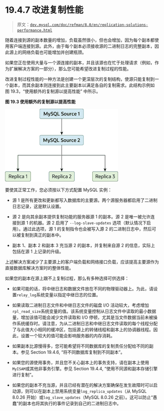# 19.4.7 改进复制性能

> 原文：[`dev.mysql.com/doc/refman/8.0/en/replication-solutions-performance.html`](https://dev.mysql.com/doc/refman/8.0/en/replication-solutions-performance.html)

随着连接到源的副本数量的增加，负载虽然很小，但也会增加，因为每个副本都使用客户端连接到源。此外，由于每个副本必须接收源的二进制日志的完整副本，因此源上的网络负载也可能增加并创建瓶颈。

如果您正在使用大量与一个源连接的副本，并且该源也在忙于处理请求（例如，作为扩展解决方案的一部分），那么您可能希望改进复制过程的性能。

改进复制过程性能的一种方法是创建一个更深层次的复制结构，使源只能复制到一个副本，而其余副本则连接到此主要副本以满足各自的复制需求。此结构示例如 图 19.3，“使用额外的复制源以提高性能” 中所示。

**图 19.3 使用额外的复制源以提高性能**

![服务器 MySQL 源 1 复制到服务器 MySQL 源 2，后者又复制到服务器 MySQL 副本 1、MySQL 副本 2 和 MySQL 副本 3。](img/3e0dd061ec336c6f1b1ad510912725c3.png)

要使其正常工作，您必须按以下方式配置 MySQL 实例：

+   源 1 是所有更改和更新都写入数据库的主要源。两个源服务器都启用了二进制日志记录，这是默认设置。

+   源 2 是向其余副本提供复制功能的服务器源 1 的副本。源 2 是唯一被允许连接到源 1 的机器。源 2 启用了 `--log-slave-updates` 选项（默认情况下启用）。通过此选项，源 1 的复制指令也会被写入源 2 的二进制日志中，然后可以被复制到真正的副本中。

+   副本 1、副本 2 和副本 3 充当源 2 的副本，并复制来自源 2 的信息，实际上包括在源 1 上记录的升级。

上述解决方案减少了主要源上的客户端负载和网络接口负载，应该提高主要源作为直接数据库解决方案时的整体性能。

如果您的副本在源上跟不上复制过程，那么有多种选择可供选择：

+   如果可能的话，将中继日志和数据文件放在不同的物理驱动器上。为此，请设置`relay_log`系统变量以指定中继日志的位置。

+   如果读取二进制日志文件和中继日志文件的磁盘 I/O 活动较大，考虑增加`rpl_read_size`系统变量的值。该系统变量控制从日志文件中读取的最小数据量，增加该值可能会减少文件读取和 I/O 停顿，尤其是当文件数据当前未被操作系统缓存时。请注意，为从二进制日志和中继日志文件读取的每个线程分配了与此值大小相同的缓冲区，包括源上的转储线程和副本上的协调器线程。因此，设置一个较大的值可能会影响服务器的内存消耗。

+   如果副本比源慢得多，您可能希望将不同数据库的复制责任分配给不同的副本。参见 Section 19.4.6, “将不同数据库复制到不同副本”。

+   如果您的源使用事务，并且您不关心副本上的事务支持，请在副本上使用`MyISAM`或其他非事务引擎。参见 Section 19.4.4, “使用不同源和副本存储引擎进行复制”。

+   如果您的副本不充当源，并且已经有潜在的解决方案确保在发生故障时可以启动源，则可以在副本上禁用系统变量`log_replica_updates`（从 MySQL 8.0.26 开始）或`log_slave_updates`（MySQL 8.0.26 之前）。这可以防止“愚蠢”的副本也将其执行的事件记录到自己的二进制日志中。
